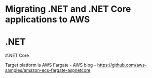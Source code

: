 # Migrating .NET and .NET Core applications to AWS

# .NET

#.NET Core

Target platform is AWS Fargate - 
AWS blog - https://github.com/aws-samples/amazon-ecs-fargate-aspnetcore 
